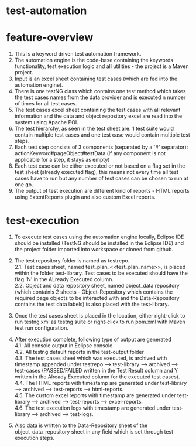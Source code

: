 # test-automation

# feature-overview
1. This is a keyword driven test automation framework.
2. The automation engine is the code-base containing the keywords functionality, test execution logic and all utilities - the project is a Maven project.
3. Input is an excel sheet containing test cases (which are fed into the automation engine).
4. There is one testNG class which contains one test method which takes the test cases names from the data provider and is executed n number of times for all test cases.
5. The test cases excel sheet containing the test cases with all relevant information and the data and object repository excel are read into the system using Apache POI.
6. The test hierarchy, as seen in the test sheet are: 1 test suite would contain multiple test cases and one test case would contain multiple test steps.
7. Each test step consists of 3 components (separated by a '#' separator): actionKeyword#pageObject#testData (if any component is not applicable for a step, it stays as empty)
8. Each test case can be either executed or not based on a flag set in the test sheet (already executed flag), this means not every time all test cases have to run but any number of test cases can be chosen to run at one go.
9. The output of test execution are different kind of reports - HTML reports using ExtentReports plugin and also custom Excel reports.

# test-execution

1. To execute test cases using the automation engine locally, Eclipse IDE should be installed (TestNG should be installed in the Eclipse IDE) and the project folder imported into workspace or cloned from github.

2. The test repository folder is named as testrepo. 
<br/>2.1. Test cases sheet, named test_plan_<<test_plan_name>>, is placed within the folder test-library. Test cases to be executed should have the flag 'N' in the ALready Executed column.
<br/>2.2. Object and data repository sheet, named object_data repository (which containis 2 sheets - Object-Repository which contains the required page objects to be interacted with and the Data-Repository contains the test data labels) is also placed with the test-library. 

3. Once the test cases sheet is placed in the location, either right-click to run testng.xml as testng suite or right-click to run pom.xml with Maven test run configuration.

4. After execution complete, following type of output are generated
<br/>4.1. All console output in Eclipse console
<br/>4.2. All testng default reports in the test-output folder
<br/>4.3. The test cases sheet which was executed, is archived with timestamp appended under testrepo --> test-library --> archived --> test-cases (PASSED/FAILED written in the Test Result column and Y written in the Already Executed column for the executed test cases).
<br/>4.4. The HTML reports with timestamp are generated under test-library --> archived --> test-reports --> html-reports.
<br/>4.5. The custom excel reports with timestamp are generated under test-library --> archived --> test-reports --> excel-reports.
<br/>4.6. The test execution logs with timestamp are generated under test-library --> archived --> test-logs.

5. Also data is written to the Data-Repository sheet of the object_data_repository sheet in any field which is set through test execution steps.
